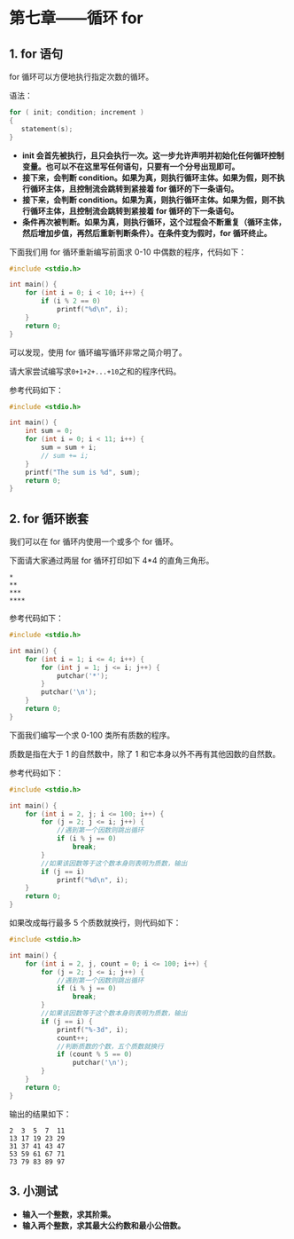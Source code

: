 # 第七章——循环 for

## 1. for 语句

for 循环可以方便地执行指定次数的循环。

语法：

```c
for ( init; condition; increment )
{
   statement(s);
}
```

- **init 会首先被执行，且只会执行一次。这一步允许声明并初始化任何循环控制变量。也可以不在这里写任何语句，只要有一个分号出现即可。**
- **接下来，会判断 condition。如果为真，则执行循环主体。如果为假，则不执行循环主体，且控制流会跳转到紧接着 for 循环的下一条语句。**
- **接下来，会判断 condition。如果为真，则执行循环主体。如果为假，则不执行循环主体，且控制流会跳转到紧接着 for 循环的下一条语句。**
- **条件再次被判断。如果为真，则执行循环，这个过程会不断重复（循环主体，然后增加步值，再然后重新判断条件）。在条件变为假时，for 循环终止。**

下面我们用 for 循环重新编写前面求 0-10 中偶数的程序，代码如下：

```c
#include <stdio.h>

int main() {
    for (int i = 0; i < 10; i++) {
        if (i % 2 == 0)
            printf("%d\n", i);
    }
    return 0;
}
```

可以发现，使用 for 循环编写循环非常之简介明了。

请大家尝试编写求`0+1+2+...+10`之和的程序代码。

参考代码如下：

```c
#include <stdio.h>

int main() {
    int sum = 0;
    for (int i = 0; i < 11; i++) {
        sum = sum + i;
        // sum += i;
    }
    printf("The sum is %d", sum);
    return 0;
}
```

## 2. for 循环嵌套

我们可以在 for 循环内使用一个或多个 for 循环。

下面请大家通过两层 for 循环打印如下 4\*4 的直角三角形。

```plaintext
*
**
***
****
```

参考代码如下：

```c
#include <stdio.h>

int main() {
    for (int i = 1; i <= 4; i++) {
        for (int j = 1; j <= i; j++) {
            putchar('*');
        }
        putchar('\n');
    }
    return 0;
}
```

下面我们编写一个求 0-100 类所有质数的程序。

质数是指在大于 1 的自然数中，除了 1 和它本身以外不再有其他因数的自然数。

参考代码如下：

```c
#include <stdio.h>

int main() {
    for (int i = 2, j; i <= 100; i++) {
        for (j = 2; j <= i; j++) {
            //遇到第一个因数则跳出循环
            if (i % j == 0)
                break;
        }
        //如果该因数等于这个数本身则表明为质数，输出
        if (j == i)
            printf("%d\n", i);
    }
    return 0;
}
```

如果改成每行最多 5 个质数就换行，则代码如下：

```c
#include <stdio.h>

int main() {
    for (int i = 2, j, count = 0; i <= 100; i++) {
        for (j = 2; j <= i; j++) {
            //遇到第一个因数则跳出循环
            if (i % j == 0)
                break;
        }
        //如果该因数等于这个数本身则表明为质数，输出
        if (j == i) {
            printf("%-3d", i);
            count++;
            //判断质数的个数，五个质数就换行
            if (count % 5 == 0)
                putchar('\n');
        }
    }
    return 0;
}
```

输出的结果如下：

```plaintext
2  3  5  7  11
13 17 19 23 29
31 37 41 43 47
53 59 61 67 71
73 79 83 89 97
```

## 3. 小测试

- **输入一个整数，求其阶乘。**
- **输入两个整数，求其最大公约数和最小公倍数。**
